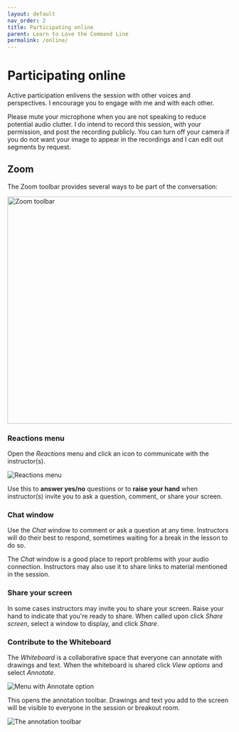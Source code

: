 ```yaml
---
layout: default
nav_order: 2
title: Participating online
parent: Learn to Love the Command Line
permalink: /online/
---
```


# Participating online

Active participation enlivens the session with other voices and perspectives. I encourage you to engage with me and with each other.

Please mute your microphone when you are not speaking to reduce potential audio clutter. I do intend to record this session, with your permission, and post the recording publicly. You can turn off your camera if you do not want your image to appear in the recordings and I can edit out segments by request.

## Zoom

The Zoom toolbar provides several ways to be part of the conversation:

<img src="/c4l21-learn-to-love-the-command-line/content/zoom-figures/zoom_toolbar.png" alt="Zoom toolbar" width="510" />

### Reactions menu

Open the _Reactions_ menu and click an icon to communicate with the instructor(s).

![Reactions menu](/c4l21-learn-to-love-the-command-line/content/zoom-figures/reactions.png)

Use this to **answer yes/no** questions or to **raise your hand** when instructor(s) invite you to ask a question, comment, or share your screen.

### Chat window

Use the _Chat_ window to comment or ask a question at any time. Instructors will do their best to respond, sometimes waiting for a break in the lesson to do so.

The _Chat_ window is a good place to report problems with your audio connection. Instructors may also use it to share links to material mentioned in the session.

### Share your screen

In some cases instructors may invite you to share your screen. Raise your hand to indicate that you're ready to share. When called upon click _Share screen_, select a window to display, and click _Share_.

### Contribute to the Whiteboard

The _Whiteboard_ is a collaborative space that everyone can annotate with drawings and text. When the whiteboard is shared click _View options_ and select _Annotate_.

![Menu with Annotate option](/c4l21-learn-to-love-the-command-line/content/zoom-figures/open_annotate_toolbar.png)

This opens the annotation toolbar. Drawings and text you add to the screen will be visible to everyone in the session or breakout room.

![The annotation toolbar](/c4l21-learn-to-love-the-command-line/content/zoom-figures/annotate_toolbar.png)
